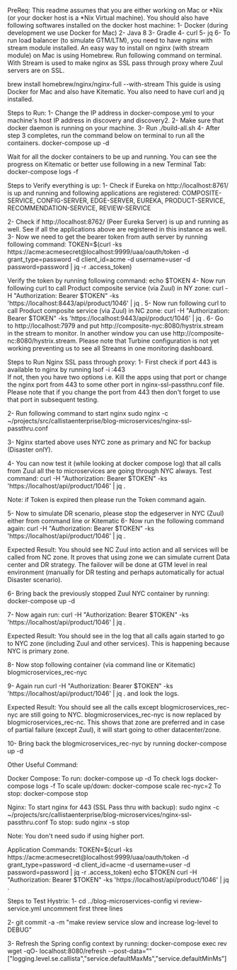 PreReq:
This readme assumes that you are either working on Mac or *Nix (or your docker host is a *Nix Virtual machine). You should also have following softwares
installed on the docker host machine:
1- Docker (during development we use Docker for Mac)
2- Java 8
3- Gradle
4- curl
5- jq
6- To run load balancer (to simulate GTM/LTM), you need to have nginx with stream module installed.
   An easy way to install on nginx (with stream module) on Mac is using Homebrew. Run following command
   on terminal. With Stream is used to make nginx as SSL pass through proxy where Zuul servers are on SSL.

   brew install homebrew/nginx/nginx-full --with-stream
This guide is using Docker for Mac and also have Kitematic. You also need to have curl and jq installed.

Steps to Run:
1- Change the IP address in docker-compose.yml to your machine's host IP address in discovery and discovery2.
2- Make sure that docker daemon is running on your machine.
3- Run ./build-all.sh
4- After step 3 completes, run the command below on terminal to run all the containers.
docker-compose up -d

Wait for all the docker containers to be up and running. You can see the progress on Kitematic or better use following in a new Terminal Tab:
docker-compose logs -f

Steps to Verify everything is up:
1- Check if Eureka on http://localhost:8761/ is up and running and following applications are registered:
COMPOSITE-SERVICE, CONFIG-SERVER, EDGE-SERVER, EUREKA, PRODUCT-SERVICE, RECOMMENDATION-SERVICE, REVIEW-SERVICE

2- Check if http://localhost:8762/ (Peer Eureka Server) is up and running as well. See if all the applications above are registered in this instance as well.
3- Now we need to get the bearer token from auth server by running following command:
TOKEN=$(curl -ks https://acme:acmesecret@localhost:9999/uaa/oauth/token -d grant_type=password -d client_id=acme -d username=user -d password=password | jq -r .access_token)

Verify the token by running following command:
echo $TOKEN
4- Now run following curl to call Product composite service (via Zuul) in NY zone:
curl -H "Authorization: Bearer $TOKEN"  -ks 'https://localhost:8443/api/product/1046' | jq .
5- Now run following curl to call Product composite service (via Zuul) in NC zone:
curl -H "Authorization: Bearer $TOKEN"  -ks 'https://localhost:9443/api/product/1046' | jq .
6- Go to http://localhost:7979 and put http://composite-nyc:8080/hystrix.stream in the stream to monitor. In another window you
   can use http://composite-nc:8080/hystrix.stream. Please note that Turbine configuration is not
   yet working preventing us to see all Streams in one monitoring dashboard.

Steps to Run Nginx SSL pass through proxy:
1- First check if port 443 is available to nginx by running
lsof -i :443   
If not, then you have two options i.e. Kill the apps using that port or change the nginx port
from 443 to some other port in nginx-ssl-passthru.conf file. Please note that if you change the port from 443 then don't forget
to use that port in subsequent testing.

2- Run following command to start nginx
sudo nginx -c ~/projects/src/callistaenterprise/blog-microservices/nginx-ssl-passthru.conf

3- Nginx started above uses NYC zone as primary and NC for backup (Disaster onlY).

4- You can now test it (while looking at docker compose log) that all calls from Zuul all the
to microservices are going through NYC always.
Test command:
curl -H "Authorization: Bearer $TOKEN"  -ks 'https://localhost/api/product/1046' | jq .

Note: if Token is expired then please run the Token command again.

5- Now to simulate DR scenario, please stop the edgeserver in NYC (Zuul) either from command line or Kitematic
6- Now run the following command again:
curl -H "Authorization: Bearer $TOKEN"  -ks 'https://localhost/api/product/1046' | jq .

Expected Result: You should see NC Zuul into action and all services will be called from NC zone.
It proves that using zone we can simulate current Data center and DR strategy. The failover will be done at GTM level in real
environment (manually for DR testing and perhaps automatically for actual Disaster scenario).

6- Bring back the previously stopped Zuul NYC container by running:
docker-compose up -d

7- Now again run:
curl -H "Authorization: Bearer $TOKEN"  -ks 'https://localhost/api/product/1046' | jq .

Expected Result: You should see in the log that all calls again started to go to NYC zone (including Zuul and other services).
This is happening because NYC is primary zone.

8- Now stop following container (via command line or Kitematic)
blogmicroservices_rec-nyc

9- Again run curl -H "Authorization: Bearer $TOKEN"  -ks 'https://localhost/api/product/1046' | jq .
   and look the logs.

   Expected Result: You should see all the calls except blogmicroservices_rec-nyc are still going to NYC. blogmicroservices_rec-nyc is
   now replaced by blogmicroservices_rec-nc. This shows that zone are preferred and in case of partial failure (except Zuul), it will start
   going to other datacenter/zone.

 10- Bring back the blogmicroservices_rec-nyc by running
     docker-compose up -d


Other Useful Command:

Docker Compose:
To run:
docker-compose up -d
To check logs
docker-compose logs -f
To scale up/down:
docker-compose scale rec-nyc=2
To stop:
docker-compose stop

Nginx:
To start nginx for 443 (SSL Pass thru with backup):
sudo nginx -c ~/projects/src/callistaenterprise/blog-microservices/nginx-ssl-passthru.conf
To stop:
sudo nginx -s stop

Note: You don't need sudo if using higher port.

Application Commands:
TOKEN=$(curl -ks https://acme:acmesecret@localhost:9999/uaa/oauth/token -d grant_type=password -d client_id=acme -d username=user -d password=password | jq -r .access_token)
echo $TOKEN
curl -H "Authorization: Bearer $TOKEN"  -ks 'https://localhost/api/product/1046' | jq .


Steps to Test Hystrix:
1- cd ../blog-microservices-config
vi review-service.yml
uncomment first three lines

2- git commit -a -m "make review service slow and increase log-level to DEBUG"

3- Refresh the Spring config context by running:
docker-compose exec rev wget -qO- localhost:8080/refresh --post-data=""["logging.level.se.callista","service.defaultMaxMs","service.defaultMinMs"]
